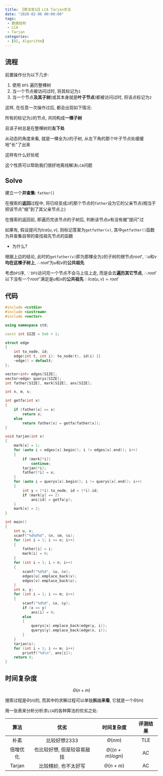 ```yaml
---
title: 【算法笔记】LCA Tarjan求法
date: "2020-02-06 00:00:00"
tags:
 - 数据结构
 - LCA
 - Tarjan
categories:
 - [OI, Algorithm]
---
```


## 流程

前置操作分为以下几步:

1. 使用 $\texttt{DFS}$ 遍历整棵树
2. 当一个节点被访问过时, 将其标记为`1`
3. 当一个节点**及其子树**(或其本身就是**叶子节点**)都被访问过时, 将该点标记为`2`

<!--more-->

这样, 在任意一次操作过后, 都会出现如下情况:

所有的标记为`2`的节点, 共同构成**一棵子树**

且该子树总是在整棵树的**左下处**

从动态的角度来看, 就是一棵全为`2`的子树, 从左下角的那个叶子节点处缓缓地"长"了出来

这样有什么好处呢

这个性质可以帮助我们很好地离线解决$\texttt{LCA}$问题

## Solve

建立一个**并查集**: `father[]`

在搜索的**返回**过程中, 将已经变成`2`的那个节点的`father`设为它的父亲节点(相当于把该节点"缩"到了其父亲节点上)

在搜索的返回前, 即遍历完该节点的子树后, 判断该节点$u$有没有被"提问"过

如果有, 假设提问为$lca(u, v)$, 则标记答案为`getfather(v)`, 其中`getfather()`函数为并查集自带的查找祖先节点的函数

* 为什么?


根据上边的结论, 此时的`getfather(v)`即为那棵全为`2`的子树的根节点$root'$,  $\because u$和$v$**均在这棵子树上**, $\therefore root'$为$u$和$v$的**公共祖先**

考虑$\texttt{DFS}$序, $\because \texttt{DFS}$访问完一个节点不会马上往上走, 而是会去**遍历其它节点**, $\therefore root'$以下没有一个$root''$满足是$u$和$v$的**公共祖先** $\therefore lca(u, v) = root'$



## 代码

```cpp Code
#include <cstdio>
#include <iostream>
#include <vector>

using namespace std;

const int SIZE = 5e6 + 1;

struct edge
{
    int to_node, id;
    edge(int t, int i): to_node(t), id(i) {}
    ~edge() = default;
};

vector<int> edges[SIZE];
vector<edge> querys[SIZE];
int father[SIZE], mark[SIZE], ans[SIZE];

int n, m, s;

int getfa(int x)
{
    if (father[x] == x)
        return x;
    else
        return father[x] = getfa(father[x]);
}

void tarjan(int x)
{
    mark[x] = 1;
    for (auto i = edges[x].begin(); i != edges[x].end(); i++)
    {
        if (mark[*i])
            continue;
        tarjan(*i);
        father[*i] = x;
    }
    for (auto i = querys[x].begin(); i != querys[x].end(); i++)
    {
        int y = (*i).to_node, id = (*i).id;
        if (mark[y] == 2)
            ans[id] = getfa(y);
    }
    mark[x] = 2;
}

int main()
{
    int u, v;
    scanf("%d%d%d", &n, &m, &s);
    for (int i = 1; i <= n; i++)
    {
        father[i] = i;
        mark[i] = 0;
    }
    for (int i = 1; i < n; i++)
    {
        scanf("%d%d", &u, &v);
        edges[u].emplace_back(v);
        edges[v].emplace_back(u);
    }
    int x, y;
    for (int i = 1; i <= m; i++)
    {
        scanf("%d%d", &x, &y);
        if (x == y)
            ans[i] = 0;
        else
        {
            querys[x].emplace_back(edge(y, i));
            querys[y].emplace_back(edge(x, i));
        }
    }
    tarjan(s);
    for (int i = 1; i <= m; i++)
        printf("%d\n", ans[i]);
    return 0;
}
```

## 时间复杂度

$$ \Theta{(n + m)} $$

搜索过程是$\Theta{(n)}$的, 而其中的求解过程可以单独**拆出来看**, 它就是一个$\Theta{(m)}$

用一张表来分析分析求$\texttt{LCA}$的各种算法的优劣之处:

|   算法   |            优劣            |       时间复杂度        |   评测结果   |
| :------: | :------------------------: | :---------------------: | :------: |
|   朴素   |        比较好想2333        |     $\Theta{(nm)}$      | <red>TLE</red> |
| 倍增优化 | 也比较好想, 但是较容易敲挂 | $\Theta{((n + m)logn)}$ | <green>AC</green>  |
|  Tarjan  |    比较精妙, 也不太好写    |    $\Theta{(n + m)}$    | <green>AC</green>  |
